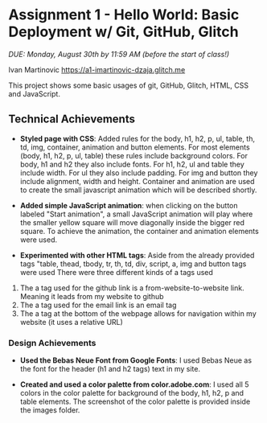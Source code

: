 Assignment 1 - Hello World: Basic Deployment w/ Git, GitHub, Glitch
===

*DUE: Monday, August 30th by 11:59 AM (before the start of class!)*  


Ivan Martinovic
https://a1-imartinovic-dzaja.glitch.me

This project shows some basic usages of git, GitHub, Glitch, HTML, CSS and JavaScript.

## Technical Achievements
- **Styled page with CSS**: Added rules for the body, h1, h2, p, ul, table, th, td, img, container, animation and button elements.
For most elements (body, h1, h2, p, ul, table) these rules include background colors. For body, h1 and h2 they also include fonts. For h1, h2, ul and table they include width. For ul they also include padding. For img and button they include alignment, width and height. Container and animation are used to create the small javascript animation which will be described shortly.

- **Added simple JavaScript animation**: when clicking on the button labeled "Start animation", a small JavaScript animation will play where the smaller yellow square will move diagonally inside the bigger red square. To achieve the animation, the container and animation elements were used.

- **Experimented with other HTML tags**: Aside from the already provided tags "table, thead, tbody, tr, th, td, div, script, a, img and button tags were used
There were three different kinds of a tags used
1) The a tag used for the github link is a from-website-to-website link. Meaning it leads from my website to github
2) The a tag used for the email link is an email tag
3) The a tag at the bottom of the webpage allows for navigation within my website (it uses a relative URL) 

### Design Achievements
- **Used the Bebas Neue Font from Google Fonts**: I used Bebas Neue as the font for the header (h1 and h2 tags) text in my site.

- **Created and used a color palette from color.adobe.com**: I used all 5 colors in the color palette for background of the body, h1, h2, p and table elements. The screenshot of the color palette is provided inside the images folder. 
